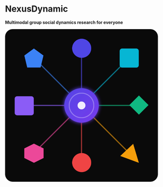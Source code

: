 # NexusDynamic

**Multimodal group social dynamics research for everyone**

<p align="center">
  <img src="../nexusdynamic.svg" title="NexusDynamic" alt="NexusDynamic logo showing a central slowly pulsing circular node with spokes connecting to surrounding nodes that have different shapes (circles, squares, triangles, hexagon, etc)" />
</p>
